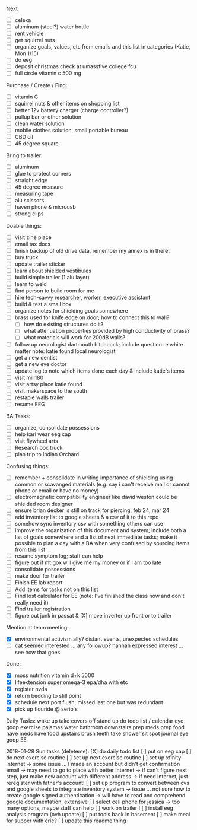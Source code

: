 Next
- [ ] celexa
- [ ] aluminum (steel?) water bottle
- [ ] rent vehicle
- [ ] get squirrel nuts
- [ ] organize goals, values, etc from emails and this list in categories (Katie, Mon 1/15)
- [ ] do eeg
- [ ] deposit christmas check at umassfive college fcu
- [ ] full circle vitamin c 500 mg

Purchase / Create / Find:
- [ ] vitamin C
- [ ] squirrel nuts & other items on shopping list
- [ ] better 12v battery charger (charge controller?)
- [ ] pullup bar or other solution
- [ ] clean water solution
- [ ] mobile clothes solution, small portable bureau
- [ ] CBD oil
- [ ] 45 degree square

Bring to trailer:
- [ ] aluminum
- [ ] glue to protect corners
- [ ] straight edge
- [ ] 45 degree measure
- [ ] measuring tape
- [ ] alu scissors
- [ ] haven phone & microusb
- [ ] strong clips

Doable things:
- [ ] visit zine place
- [ ] email tax docs
- [ ] finish backup of old drive data, remember my annex is in there!
- [ ] buy truck
- [ ] update trailer sticker
- [ ] learn about shielded vestibules
- [ ] build simple trailer (1 alu layer)
- [ ] learn to weld
- [ ] find person to build room for me
- [ ] hire tech-savvy researcher, worker, executive assistant
- [ ] build & test a small box
- [ ] organize notes for shielding goals somewhere
- [ ] brass used for knife edge on door; how to connect this to wall?
  - [ ] how do existing structures do it?
  - [ ] what attenuation properties provided by high conductivity of brass?
  - [ ] what materials will work for 200dB walls?
- [ ] follow up neurologist dartmouth hitchcock; include question re white matter
      note: katie found local neurologist
- [ ] get a new dentist
- [ ] get a new eye doctor
- [ ] update log to note which items done each day & include katie's items
- [ ] visit mill180
- [ ] visit artsy place katie found
- [ ] visit makerspace to the south
- [ ] restaple walls trailer
- [ ] resume EEG

BA Tasks:
- [ ] organize, consolidate possessions
- [ ] help karl wear eeg cap
- [ ] visit flywheel arts
- [ ] Research box truck
- [ ] plan trip to Indian Orchard

Confusing things:
- [ ] remember + consolidate in writing importance of shielding using common or scavanged materials (e.g. say i can't receive mail or cannot phone or email or have no money)
- [ ] electromagnetic compatibility engineer like david weston could be shielded room designer
- [ ] ensure brian decker is still on track for piercing, feb 24, mar 24
- [ ] add inventory list to google sheets & a csv of it to this repo
- [ ] somehow sync inventory csv with something others can use
- [ ] improve the organization of this document and system; include both a list of goals somewhere and a list of next immediate tasks; make it possible to plan a day with a BA when very confused by sourcing items from this list
- [ ] resume symptom log; staff can help
- [ ] figure out if mt.gox will give me my money or if I am too late
- [ ] consolidate possessions
- [ ] make door for trailer
- [ ] Finish EE lab report
- [ ] Add items for tasks not on this list
- [ ] Find lost calculator for EE (note: I've finished the class now and don't really need it)
- [ ] Find trailer registration
- [ ] figure out junk in passat & [X] move inverter up front or to trailer

Mention at team meeting:
- [X] environmental activism ally?  distant events, unexpected schedules
- [ ] cat seemed interested ... any followup?  hannah expressed interest ... see how that goes

Done:
- [X] moss nutrition vitamin d+k 5000
- [X] lifeextension super omega-3 epa/dha with etc
- [X] register nvda
- [X] return bedding to still point
- [X] schedule next port flush; missed last one but was redundant
- [X] pick up flouride @ serio's

Daily Tasks:
wake up
take covers off
stand up 
do todo list / calendar
eye goop
exercise
pajamas
water
bathroom
downstairs
prep meds
prep food
have meds
have food
upstairs
brush teeth
take shower
sit spot
journal
eye goop
EE

2018-01-28 Sun tasks (deleteme):
[X] do daily todo list
[ ] put on eeg cap
[ ] do next exercise routine
[ ] set up next exercise routine
[ ] set up xfinity internet
	-> some issue ... I made an account but didn't get confirmation email
	-> may need to go to place with better internet
	-> if can't figure next step, just make new account with different address
	-> if need internet, just reregister with father's account!
[ ] set up program to convert between cvs and google sheets to integrate inventory system
	-> issue ... not sure how to create google signed authentication
	-> will have to read and comprehend google documentation, extensive
[ ] select cell phone for jessica
	-> too many options, maybe staff can help
[ ] work on trailer !
[ ] install eeg analysis program (ovh update)
[ ] put tools back in basement
[ ] make meal for supper with eric?
[ ] update this readme thing

